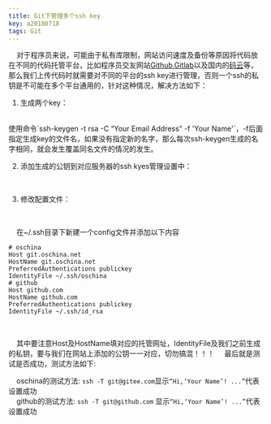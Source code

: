 ```yaml
---
title: Git下管理多个ssh key
key: a20180718
tags: Git
---
```



&nbsp;&nbsp;&nbsp;&nbsp;对于程序员来说，可能由于私有库限制，网站访问速度及备份等原因将代码放在不同的代码托管平台，比如程序员交友网站[Github](https://github.com/),[Gitlab](https://gitlab.com/)以及国内的[码云](https://gitee.com)等，那么我们上传代码时就需要对不同的平台的ssh key进行管理，否则一个ssh的私钥是不可能在多个平台通用的，针对这种情况，解决方法如下：

<!--more-->

1. 生成两个key：
<br>
    使用命令`ssh-keygen -t rsa -C “Your Email Address” -f 'Your Name'`，-f后面指定生成key的文件名，如果没有指定新的名字，那么每次ssh-keygen生成的名字相同，就会发生覆盖同名文件的情况的发生。
<br>

2. 添加生成的公钥到对应服务器的ssh kyes管理设置中：
<br>

3. 修改配置文件：
<br>
    
&nbsp;&nbsp;&nbsp;&nbsp;在~/.ssh目录下新建一个config文件并添加以下内容

    # oschina
    Host git.oschina.net
    HostName git.oschina.net
    PreferredAuthentications publickey
    IdentityFile ~/.ssh/oschina
    # github
    Host github.com
    HostName github.com
    PreferredAuthentications publickey
    IdentityFile ~/.ssh/id_rsa
<br>

&nbsp;&nbsp;&nbsp;&nbsp;其中要注意Host及HostName填对应的托管网址，IdentityFile及我们之前生成的私钥，要与我们在网站上添加的公钥一一对应，切勿搞混！！！
&nbsp;&nbsp;&nbsp;&nbsp;最后就是测试是否成功，测试方法如下:

&nbsp;&nbsp;&nbsp;&nbsp;oschina的测试方法:
 `ssh -T git@gitee.com`显示`“Hi,‘Your Name’! ...”`代表设置成功
<br>
&nbsp;&nbsp;&nbsp;&nbsp;github的测试方法:
 `ssh -T git@github.com` 显示`“Hi,‘Your Name’! ...”`代表设置成功

            
        
